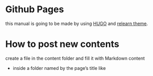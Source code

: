 # Github Pages
this manual is going to be made by using [HUGO](https://gohugo.io/) and [relearn theme](https://github.com/McShelby/hugo-theme-relearn).

# How to post new contents
create a file in the content folder and fill it with Markdown content
* inside a folder named by the page’s title like <TITLE>/_index.md or <TITLE>/index.md
* named by the page’s title like <TITLE>.md

# template
```
---
title: "title"
date: 2023-08-18
draft: false
author: "Kodai Okawa"
weight: 1
categories: ["hoge", "foo"]
tags: ["var", "huga"]
```
